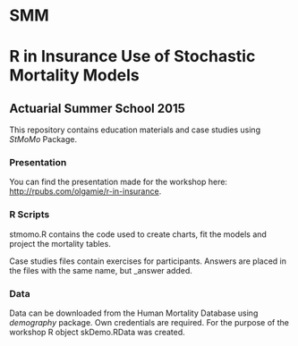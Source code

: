 ﻿# SMM
# R in Insurance Use of Stochastic Mortality Models 

## Actuarial Summer School 2015

This repository contains education materials and case studies using *StMoMo* Package.

### Presentation

You can find the presentation made for the workshop here: http://rpubs.com/olgamie/r-in-insurance.

### R Scripts

stmomo.R contains the code used to create charts, fit the models and project the mortality tables.

Case studies files contain exercises for participants. Answers are placed in the files with the same name, but _answer added.

### Data 

Data can be downloaded from the Human Mortality Database using *demography* package. Own credentials are required.
For the purpose of the workshop R object skDemo.RData was created.


